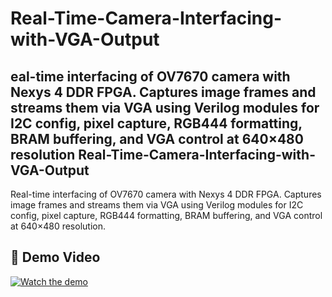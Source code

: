 # Real-Time-Camera-Interfacing-with-VGA-Output
eal-time interfacing of OV7670 camera with Nexys 4 DDR FPGA. Captures image frames and streams them via VGA using Verilog modules for I2C config, pixel capture, RGB444 formatting, BRAM buffering, and VGA control at 640×480 resolution
Real-Time-Camera-Interfacing-with-VGA-Output
---
Real-time interfacing of OV7670 camera with Nexys 4 DDR FPGA. Captures image frames and streams them via VGA using Verilog modules for I2C config, pixel capture, RGB444 formatting, BRAM buffering, and VGA control at 640×480 resolution.

## 🎥 Demo Video

[![Watch the demo](https://via.placeholder.com/600x300.png?text=Click+to+Watch+Demo+Video)](https://drive.google.com/file/d/1zA7fl74_NztU4j9xeE6wbZOOQCIwPOf_/view?usp=sharing)
